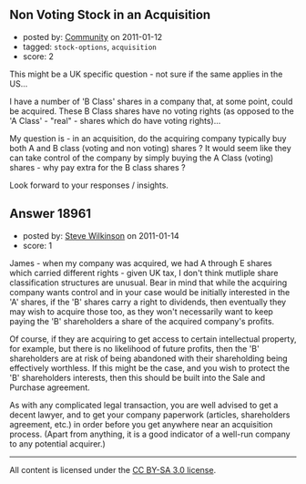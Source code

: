 ## Non Voting Stock in an Acquisition

- posted by: [Community](https://stackexchange.com/users/-1/-1-community) on 2011-01-12
- tagged: `stock-options`, `acquisition`
- score: 2

This might be a UK specific question - not sure if the same applies in the US...

I have a number of 'B Class' shares in a company that, at some point, could be acquired. These B Class shares have no voting rights (as opposed to the 'A Class' - "real" - shares which do have voting rights)...

My question is - in an acquisition, do the acquiring company typically buy both A and B class (voting and non voting) shares ?
It would seem like they can take control of the company by simply buying the A Class (voting) shares - why pay extra for the B class shares ?

Look forward to your responses / insights.



## Answer 18961

- posted by: [Steve Wilkinson](https://stackexchange.com/users/-1/2177-steve-wilkinson) on 2011-01-14
- score: 1

James - when my company was acquired, we had A through E shares which carried different rights - given UK tax, I don't think mutliple share classification structures are unusual.  Bear in mind that while the acquiring company wants control and in your case would be initially interested in the 'A' shares, if the 'B' shares carry a right to dividends, then eventually they may wish to acquire those too, as they won't necessarily want to keep paying the 'B' shareholders a share of the acquired company's profits.

Of course, if they are acquiring to get access to certain intellectual property, for example, but there is no likelihood of future profits, then the 'B' shareholders are at risk of being abandoned with their shareholding being effectively worthless.  If this might be the case, and you wish to protect the 'B' shareholders interests, then this should be built into the Sale and Purchase agreement.

As with any complicated legal transaction, you are well advised to get a decent lawyer, and to get your company paperwork (articles, shareholders agreement, etc.) in order before you get anywhere near an acquisition process.  (Apart from anything, it is a good indicator of a well-run company to any potential acquirer.)



---

All content is licensed under the [CC BY-SA 3.0 license](https://creativecommons.org/licenses/by-sa/3.0/).
